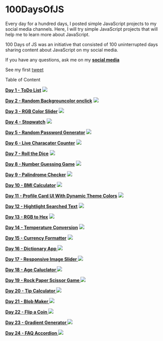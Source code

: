 # 100DaysOfJS

Every day for a hundred days, I posted simple JavaScript projects to my social media channels. Here, I will try simple JavaScript projects that will help me to learn more about JavaScript.

100 Days of JS was an initiative that consisted of 100 uninterrupted days sharing content about JavaScript on my social media.

If you have any questions, ask me on my **[social media](https://www.linkedin.com/in/vidushika-dasanayaka/)**

See my first [tweet](https://twitter.com/vidushika_d/status/1632489880537137159?s=20)

Table of Content

**[Day 1 - ToDo List](https://github.com/Vidushika0316/100DaysOfJS/tree/main/Day001-ToDo%20List)**
![](https://github.com/Vidushika0316/100DaysOfJS/blob/main/Day001-ToDo%20List/todo%20list.gif)

**[Day 2 - Random Backgrouncolor onclick](https://github.com/Vidushika0316/100DaysOfJS/tree/main/Day002-Random%20Backgroundcolor%20onclick)**
![](https://github.com/Vidushika0316/100DaysOfJS/blob/main/Day002-Random%20Backgroundcolor%20onclick/Random%20backgroundcolor%20onclick.gif)

**[Day 3 - RGB Color Slider](https://github.com/Vidushika0316/100DaysOfJS/tree/main/Day003-RGB%20Color%20Slider)**
![](https://github.com/Vidushika0316/100DaysOfJS/blob/main/Day003-RGB%20Color%20Slider/RGB%20Color%20Slider.gif)

**[Day 4 - Stopwatch](https://github.com/Vidushika0316/100DaysOfJS/tree/main/Day004-Stopwatch)**
![](https://github.com/Vidushika0316/100DaysOfJS/blob/main/Day004-Stopwatch/stopwatch.gif)

**[Day 5 - Random Password Generator](https://github.com/Vidushika0316/100DaysOfJS/tree/main/Day005-Random%20Password%20Generator)**
![](https://github.com/Vidushika0316/100DaysOfJS/blob/main/Day005-Random%20Password%20Generator/Random%20Password%20Generator.gif)

**[Day 6 - Live Characater Counter](https://github.com/Vidushika0316/100DaysOfJS/tree/main/Day006-Live%20Character%20Counter)**
![](https://github.com/Vidushika0316/100DaysOfJS/blob/main/Day006-Live%20Character%20Counter/Live%20Character%20Counter.gif)

**[Day 7 - Roll the Dice](https://github.com/Vidushika0316/100DaysOfJS/tree/main/Day007%20-Roll%20the%20Dice)**
![](https://github.com/Vidushika0316/100DaysOfJS/blob/main/Day007%20-Roll%20the%20Dice/Roll%20the%20Dice%20.gif)

**[Day 8 - Number Guessing Game](https://github.com/Vidushika0316/100DaysOfJS/tree/main/Day008-Number%20Guessing%20Game)**
![](https://github.com/Vidushika0316/100DaysOfJS/blob/main/Day008-Number%20Guessing%20Game/Number%20Guessing%20Game.gif)

**[Day 9 - Palindrome Checker](https://github.com/Vidushika0316/100DaysOfJS/tree/main/Day009-Palindrome%20Checker)**
![](https://github.com/Vidushika0316/100DaysOfJS/blob/main/Day009-Palindrome%20Checker/Palindrome%20Checker.gif)

**[Day 10 - BMI Calculator](https://github.com/Vidushika0316/100DaysOfJS/tree/main/Day010-BMI%20Calculator)**
![](https://github.com/Vidushika0316/100DaysOfJS/blob/main/Day010-BMI%20Calculator/BMI%20Calculator.gif)

**[Day 11 - Profile Card UI With Dynamic Theme Colors](https://github.com/Vidushika0316/100DaysOfJS/tree/main/Day011-Profile%20Card%20UI%20With%20Dynamic%20Theme%20Colors)**
![](https://github.com/Vidushika0316/100DaysOfJS/blob/main/Day011-Profile%20Card%20UI%20With%20Dynamic%20Theme%20Colors/Profile%20Card%20UI%20With%20Dynamic%20Theme%20Colors.gif)

**[Day 12 - Hightlight Searched Text](https://github.com/Vidushika0316/100DaysOfJS/tree/main/Day012-HightLight%20Searched%20Text)**
![](https://github.com/Vidushika0316/100DaysOfJS/blob/main/Day012-HightLight%20Searched%20Text/Highlight%20Searched%20Text.gif)

**[Day 13 - RGB to Hex](https://github.com/Vidushika0316/100DaysOfJS/tree/main/Day013-RGB%20to%20Hex)**
![](https://github.com/Vidushika0316/100DaysOfJS/blob/main/Day013-RGB%20to%20Hex/RGB%20to%20Hex.gif)

**[Day 14 - Temperature Conversion](https://github.com/Vidushika0316/100DaysOfJS/tree/main/Day014-%20Temperature%20Conversion)**
![](https://github.com/Vidushika0316/100DaysOfJS/blob/main/Day014-%20Temperature%20Conversion/Temperature%20conversion.gif)

**[Day 15 - Currency Formatter](https://github.com/Vidushika0316/100DaysOfJS/tree/main/Day015-Currency%20Formatter)**
![](https://github.com/Vidushika0316/100DaysOfJS/blob/main/Day015-Currency%20Formatter/Currency%20Formatter.gif)

**[Day 16 - Dictionary App ](https://github.com/Vidushika0316/100DaysOfJS/tree/main/Day016-Dictionary%20App)**
![](https://github.com/Vidushika0316/100DaysOfJS/blob/main/Day016-Dictionary%20App/Dictionary%20App.gif)

**[Day 17 - Responsive Image Slider ](https://github.com/Vidushika0316/100DaysOfJS/tree/main/Day017-Responsive%20Image%20Slider)**
![](https://github.com/Vidushika0316/100DaysOfJS/blob/main/Day017-Responsive%20Image%20Slider/Responsive%20image%20slider.gif)

**[Day 18 - Age Caluclator ](https://github.com/Vidushika0316/100DaysOfJS/tree/main/Day018-Age%20Calculator)**
![](https://github.com/Vidushika0316/100DaysOfJS/blob/main/Day018-Age%20Calculator/Age%20Calculator.gif)

**[Day 19 - Rock Paper Scissor Game ](https://github.com/Vidushika0316/100DaysOfJS/tree/main/Day019-Rock%20Paper%20Scissor%20Game)**
![](https://github.com/Vidushika0316/100DaysOfJS/blob/main/Day019-Rock%20Paper%20Scissor%20Game/Rock%20Paper%20Scissor%20Game.gif)

**[Day 20 - Tip Calculator ](https://github.com/Vidushika0316/100DaysOfJS/tree/main/Day020-Tip%20Calculator)**
![](https://github.com/Vidushika0316/100DaysOfJS/blob/main/Day020-Tip%20Calculator/Tip%20Calculator.gif)

**[Day 21 - Blob Maker ](https://github.com/Vidushika0316/100DaysOfJS/tree/main/Day021-Blob%20Maker)**
![](https://github.com/Vidushika0316/100DaysOfJS/blob/main/Day021-Blob%20Maker/Blob%20Maker.gif)

**[Day 22 - Flip a Coin ](https://github.com/Vidushika0316/100DaysOfJS/tree/main/Day022-Flip%20a%20Coin)**
![](https://github.com/Vidushika0316/100DaysOfJS/blob/main/Day022-Flip%20a%20Coin/Flip%20a%20coin.gif)

**[Day 23 - Gradient Generator ](https://github.com/Vidushika0316/100DaysOfJS/tree/main/Day023-Gradient%20Generator)**
![](https://github.com/Vidushika0316/100DaysOfJS/blob/main/Day023-Gradient%20Generator/gradient%20generator.gif)

**[Day 24 - FAQ Accordion ](https://github.com/Vidushika0316/100DaysOfJS/tree/main/Day024-FAQ%20Accordion)**
![](https://github.com/Vidushika0316/100DaysOfJS/blob/main/Day024-FAQ%20Accordion/FAQ%20Accordion.gif)

